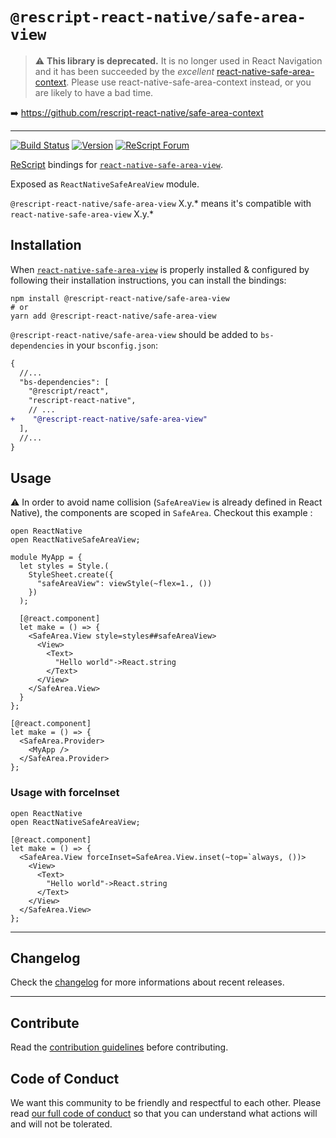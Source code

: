 # `@rescript-react-native/safe-area-view`

> ⚠️ **This library is deprecated.** It is no longer used in React Navigation and it has been succeeded by the _excellent_ [react-native-safe-area-context](https://github.com/th3rdwave/react-native-safe-area-context). Please use react-native-safe-area-context instead, or you are likely to have a bad time.

➡️ <https://github.com/rescript-react-native/safe-area-context>

<hr />

[![Build Status](https://github.com/rescript-react-native/safe-area-view/workflows/Build/badge.svg)](https://github.com/rescript-react-native/safe-area-view/actions)
[![Version](https://img.shields.io/npm/v/@rescript-react-native/safe-area-view.svg)](https://www.npmjs.com/@rescript-react-native/safe-area-view)
[![ReScript Forum](https://img.shields.io/discourse/posts?color=e6484f&label=ReScript%20Forum&server=https%3A%2F%2Fforum.rescript-lang.org)](https://forum.rescript-lang.org/)

[ReScript](https://rescript-lang.org) bindings for
[`react-native-safe-area-view`](https://github.com/react-navigation/react-native-safe-area-view).

Exposed as `ReactNativeSafeAreaView` module.

`@rescript-react-native/safe-area-view` X.y.\* means it's compatible with
`react-native-safe-area-view` X.y.\*

## Installation

When
[`react-native-safe-area-view`](https://github.com/react-navigation/react-native-safe-area-view)
is properly installed & configured by following their installation instructions,
you can install the bindings:

```console
npm install @rescript-react-native/safe-area-view
# or
yarn add @rescript-react-native/safe-area-view
```

`@rescript-react-native/safe-area-view` should be added to `bs-dependencies` in
your `bsconfig.json`:

```diff
{
  //...
  "bs-dependencies": [
    "@rescript/react",
    "rescript-react-native",
    // ...
+    "@rescript-react-native/safe-area-view"
  ],
  //...
}
```

## Usage

⚠️ In order to avoid name collision (`SafeAreaView` is already defined in React
Native), the components are scoped in `SafeArea`. Checkout this example :

```rescript
open ReactNative
open ReactNativeSafeAreaView;

module MyApp = {
  let styles = Style.(
    StyleSheet.create({
      "safeAreaView": viewStyle(~flex=1., ())
    })
  );

  [@react.component]
  let make = () => {
    <SafeArea.View style=styles##safeAreaView>
      <View>
        <Text>
          "Hello world"->React.string
        </Text>
      </View>
    </SafeArea.View>
  }
};

[@react.component]
let make = () => {
  <SafeArea.Provider>
    <MyApp />
  </SafeArea.Provider>
};
```

### Usage with forceInset

```rescript
open ReactNative
open ReactNativeSafeAreaView;

[@react.component]
let make = () => {
  <SafeArea.View forceInset=SafeArea.View.inset(~top=`always, ())>
    <View>
      <Text>
        "Hello world"->React.string
      </Text>
    </View>
  </SafeArea.View>
};
```

---

## Changelog

Check the [changelog](./CHANGELOG.md) for more informations about recent
releases.

---

## Contribute

Read the
[contribution guidelines](https://github.com/rescript-react-native/.github/blob/master/CONTRIBUTING.md)
before contributing.

## Code of Conduct

We want this community to be friendly and respectful to each other. Please read
[our full code of conduct](https://github.com/rescript-react-native/.github/blob/master/CODE_OF_CONDUCT.md)
so that you can understand what actions will and will not be tolerated.
